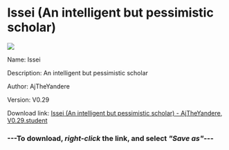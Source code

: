 # Issei (An intelligent but pessimistic scholar)

<img src = "https://raw.githubusercontent.com/Arbiter1223/Daigaku-Gurashi-Custom-Students/master/Students/Files/Issei%20(An%20intelligent%20but%20pessimistic%20scholar).png">

Name: Issei

Description: An intelligent but pessimistic scholar

Author: AjTheYandere

Version: V0.29

Download link: <a href="https://raw.githubusercontent.com/Arbiter1223/Daigaku-Gurashi-Custom-Students/master/Students/Files/Issei%20(An%20intelligent%20but%20pessimistic%20scholar)%20-%20AjTheYandere%2C%20V0.29.student">Issei (An intelligent but pessimistic scholar) - AjTheYandere, V0.29.student</a>

### ---**To download, _right-click_ the link, and select _"Save as"_**---
